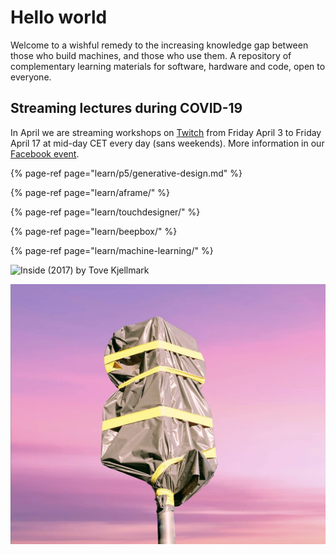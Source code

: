 # Hello world

Welcome to a wishful remedy to the increasing knowledge gap between those who build machines, and those who use them. A repository of complementary learning materials for software, hardware and code, open to everyone.

## Streaming lectures during COVID-19

In April we are streaming workshops on [Twitch](https://www.twitch.tv/exploringtechnology) from Friday April 3 to Friday April 17 at mid-day CET every day \(sans weekends\). More information in our [Facebook event](https://www.facebook.com/events/524433344931172/).

{% page-ref page="learn/p5/generative-design.md" %}

{% page-ref page="learn/aframe/" %}

{% page-ref page="learn/touchdesigner/" %}

{% page-ref page="learn/beepbox/" %}

{% page-ref page="learn/machine-learning/" %}

![Inside \(2017\) by Tove Kjellmark](https://lh4.googleusercontent.com/equpGdAC1AxXVRSi_BUvrOAat_fP5BOXCUASbr_4T7VkbT5acB4VtAtJjcv0AobSE8THBhHZKGlFQ9qbSITcOkp0bNOZ1vMaLX6HvpFOXXRgg1kuhEHBfzk2hOS6P28M34IkfLzI)

![Untitled \(2019\) by Natasha Klimenko](.gitbook/assets/image%20%289%29.png)

